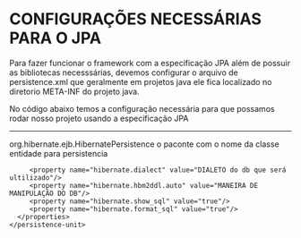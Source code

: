 # CONFIGURAÇÕES NECESSÁRIAS PARA O JPA

<p>
  Para fazer funcionar o framework com a especificação JPA além de possuir as bibliotecas necesssárias, devemos configurar o arquivo de persistence.xml que geralmente em projetos java ele fica localizado no diretorio META-INF do projeto java.
</p>

<p>No código abaixo temos a configuração necessária para que possamos rodar nosso projeto usando a especificação JPA</p>

---
<p>
  <persistence-unit name="nome-do-banco ou o nome de sua preferencia">
      <provider>org.hibernate.ejb.HibernatePersistence</provider>
      <class>o paconte com o nome da classe entidade para persistencia</class>
      <properties>
         <property name="javax.persistence.jdbc.driver" value="DRIVER do db que será ultilizado"/>
         <property name="javax.persistence.jdbc.url" value="URL do db que será ultilizado"/>
         <property name="javax.persistence.jdbc.user" value="USUÁRIO do db que será ultilizado"/>
         <property name="javax.persistence.jdbc.password" value="SENHA do db que será ultilizado"/>

         <property name="hibernate.dialect" value="DIALETO do db que será ultilizado"/>
         <property name="hibernate.hbm2ddl.auto" value="MANEIRA DE MANIPULAÇÃO DO DB"/>
         <property name="hibernate.show_sql" value="true"/>
         <property name="hibernate.format_sql" value="true"/>
      </properties>
    </persistence-unit>
</p>
